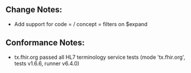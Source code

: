 ## Change Notes:

* Add support for code = / concept = filters on $expand

## Conformance Notes:

* tx.fhir.org passed all HL7 terminology service tests (mode 'tx.fhir.org', tests v1.6.6, runner v6.4.0)
